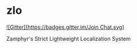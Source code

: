 zlo
===
[![Gitter](https://badges.gitter.im/Join Chat.svg)](https://gitter.im/zamphyr/zlo?utm_source=badge&utm_medium=badge&utm_campaign=pr-badge)

Zamphyr's Strict Lightweight Localization System
